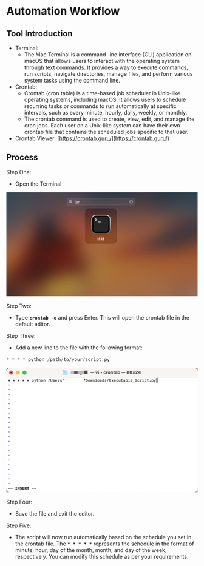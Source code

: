 # Automation Workflow

## Tool Introduction

- Terminal:
    - The Mac Terminal is a command-line interface (CLI) application on macOS that allows users to interact with the operating system through text commands. It provides a way to execute commands, run scripts, navigate directories, manage files, and perform various system tasks using the command line.
- Crontab:
    - Crontab (cron table) is a time-based job scheduler in Unix-like operating systems, including macOS. It allows users to schedule recurring tasks or commands to run automatically at specific intervals, such as every minute, hourly, daily, weekly, or monthly.
    - The crontab command is used to create, view, edit, and manage the cron jobs. Each user on a Unix-like system can have their own crontab file that contains the scheduled jobs specific to that user.
- Crontab Viewer: [https://crontab.guru/](https://crontab.guru/)

## Process

Step One: 

- Open the Terminal

![terminal.png](terminal.png)

Step Two: 

- Type **`crontab -e`** and press Enter. This will open the crontab file in the default editor.

Step Three: 

- Add a new line to the file with the following format:

```python
* * * * python /path/to/your/script.py
```

![command_line_format.png](command_line_format.png)

Step Four:

- Save the file and exit the editor.

Step Five:

- The script will now run automatically based on the schedule you set in the crontab file. The **`* * * * *`** represents the schedule in the format of minute, hour, day of the month, month, and day of the week, respectively. You can modify this schedule as per your requirements.
